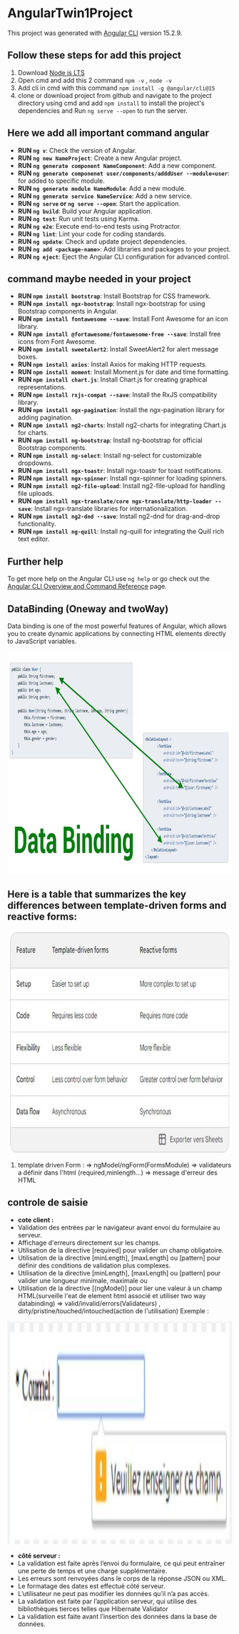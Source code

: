 # AngularTwin1Project

This project was generated with [Angular CLI](https://github.com/angular/angular-cli) version 15.2.9.

## Follow these steps for add this project 

1. Download [Node js LTS](https://nodejs.org)
2. Open cmd and add this 2 command `npm -v` , `node -v`
3. Add cli in cmd with this command `npm install -g @angular/cli@15`
4. clone or download project from github and navigate to the project directory using cmd and add `npm install` to install the project's dependencies and Run `ng serve --open` to run the server.


## Here we add all important command angular 

- **RUN `ng v`**: Check the version of Angular.
- **RUN `ng new NameProject`**: Create a new Angular project.
- **RUN `ng generate component NameComponent`**: Add a new component.
- **RUN `ng generate componenet user/components/adddUser --module=user`**: for added to specific module.
- **RUN `ng generate module NameModule`**: Add a new module.
- **RUN `ng generate service NameService`**: Add a new service.
- **RUN `ng serve` or `ng serve --open`**: Start the application.
- **RUN `ng build`**: Build your Angular application.
- **RUN `ng test`**: Run unit tests using Karma.
- **RUN `ng e2e`**: Execute end-to-end tests using Protractor.
- **RUN `ng lint`**: Lint your code for coding standards.
- **RUN `ng update`**: Check and update project dependencies.
- **RUN `ng add <package-name>`**: Add libraries and packages to your project.
- **RUN `ng eject`**: Eject the Angular CLI configuration for advanced control.

## command maybe needed in your project

- **RUN `npm install bootstrap`**: Install Bootstrap for CSS framework.
- **RUN `npm install ngx-bootstrap`**: Install ngx-bootstrap for using Bootstrap components in Angular.
- **RUN `npm install fontawesome --save`**: Install Font Awesome for an icon library.
- **RUN `npm install @fortawesome/fontawesome-free --save`**: Install free icons from Font Awesome.
- **RUN `npm install sweetalert2`**: Install SweetAlert2 for alert message boxes.
- **RUN `npm install axios`**: Install Axios for making HTTP requests.
- **RUN `npm install moment`**: Install Moment.js for date and time formatting.
- **RUN `npm install chart.js`**: Install Chart.js for creating graphical representations.
- **RUN `npm install rxjs-compat --save`**: Install the RxJS compatibility library.
- **RUN `npm install ngx-pagination`**: Install the ngx-pagination library for adding pagination.
- **RUN `npm install ng2-charts`**: Install ng2-charts for integrating Chart.js for charts.
- **RUN `npm install ng-bootstrap`**: Install ng-bootstrap for official Bootstrap components.
- **RUN `npm install ng-select`**: Install ng-select for customizable dropdowns.
- **RUN `npm install ngx-toastr`**: Install ngx-toastr for toast notifications.
- **RUN `npm install ngx-spinner`**: Install ngx-spinner for loading spinners.
- **RUN `npm install ng2-file-upload`**: Install ng2-file-upload for handling file uploads.
- **RUN `npm install ngx-translate/core ngx-translate/http-loader --save`**: Install ngx-translate libraries for internationalization.
- **RUN `npm install ng2-dnd --save`**: Install ng2-dnd for drag-and-drop functionality.
- **RUN `npm install ng-quill`**: Install ng-quill for integrating the Quill rich text editor.


## Further help

To get more help on the Angular CLI use `ng help` or go check out the [Angular CLI Overview and Command Reference](https://angular.io/cli) page.

## DataBinding (Oneway and twoWay)
Data binding is one of the most powerful features of Angular, which allows you to create dynamic applications by connecting HTML elements directly to JavaScript variables.

<img src="images/databinding.jpg" alt="Databinding" width="600" height="500">

## Here is a table that summarizes the key differences between template-driven forms and reactive forms:
<img src="images/drivenVSreactive.jpg" alt="Databinding" width="600" height="500">

1. template driven Form : 
=> ngModel/ngForm(FormsModule)
=> validateurs a définir dans l'html (required,minlength...)
=> message d'erreur des HTML 

## controle de saisie
- **cote client :** 
- Validation des entrées par le navigateur avant envoi du formulaire au serveur.
- Affichage d'erreurs directement sur les champs.
- Utilisation de la directive [required] pour valider un champ obligatoire.
- Utilisation de la directive [minLength], [maxLength] ou [pattern] pour définir des conditions de validation plus complexes.
- Utilisation de la directive [minLength], [maxLength] ou [pattern] pour valider une longueur minimale, maximale ou
- Utilisation de la directive [(ngModel)] pour lier une valeur à un champ HTML(surveille l'eat de element html associé et utiliser two way databinding)
=> valid/invalid/errors(Validateurs) , dirty/pristine/touched/intouched(action de l'utilisation)
Exemple :
<img src="images/CoteClient.jpg" alt="Databinding" width="600" height="500">


- **côté serveur :**
- La validation est faite après l’envoi du formulaire, ce qui peut entraîner une perte de temps et une charge supplémentaire.
- Les erreurs sont renvoyées dans le corps de la réponse JSON ou XML.
- Le formatage des dates est effectué côté serveur.
- L’utilisateur ne peut pas modifier les données qu’il n’a pas accès.
- La validation est faite par l’application serveur, qui utilise des bibliothèques tierces telles que Hibernate Validator
- La validation est faite avant l’insertion des données dans la base de données.







